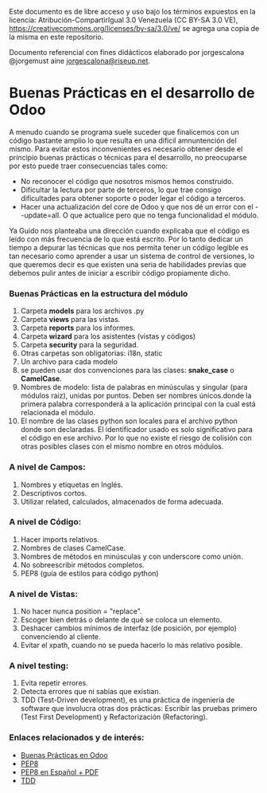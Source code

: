 Este documento es de libre acceso y uso bajo los términos expuestos en la licencia: Atribución-CompartirIgual 3.0 Venezuela (CC BY-SA 3.0 VE), https://creativecommons.org/licenses/by-sa/3.0/ve/ 
se agrega una copia de la misma en este repositorio.

Documento referencial con fines didácticos elaborado por jorgescalona @jorgemust
aine jorgescalona@riseup.net.


Buenas Prácticas en el desarrollo de Odoo
=========================================

A menudo cuando se programa suele suceder que finalicemos con un código bastante amplio lo que resulta en una dificil amnuntención del mismo. Para evitar estos inconvenientes es necesario obtener desde el principio buenas prácticas o técnicas para el desarrollo, no preocuparse por esto puede traer consecuencias tales como:

* No reconocer el código que nosotros mismos hemos construido.
* Dificultar la lectura por parte de terceros, lo que trae consigo dificultades para obtener soporte o poder legar el código a terceros.
* Hacer una actualización del core de Odoo y que nos dé un error con el --update=all. O que actualice pero que no tenga funcionalidad el módulo.

Ya Guido nos planteaba una dirección cuando explicaba que el código es leído con más frecuencia de lo que está escrito. Por lo tanto dedicar un tiempo a depurar las técnicas que nos permita tener un código legible es tan necesario como aprender a usar un sistema de control de versiones, lo que queremos decir es que existen una seria de habilidades previas que debemos pulir antes de iniciar a escribir código propiamente dicho. 

### Buenas Prácticas en la estructura del módulo

1. Carpeta **models** para los archivos .py
1. Carpeta **views** para las vistas.
1. Carpeta **reports** para los informes.
1. Carpeta **wizard** para los asistentes (vistas y códigos)
1. Carpeta **security** para la seguridad.
1. Otras carpetas son obligatorias: i18n, static
1. Un archivo para cada modelo
1. se pueden usar dos convenciones para las clases: **snake_case** o **CamelCase**.
1. Nombres de modelo: lista de palabras en minúsculas y singular (para módulos raiz), unidas por puntos. Deben ser nombres únicos.donde la primera palabra corresponderá a la aplicación principal con la cual está relacionada el módulo.
1. El nombre de las clases python son locales para el archivo python donde son declaradas. El identificador usado es solo significativo para el código en ese archivo. Por lo que no existe el riesgo de colisión con otras posibles clases con el mismo nombre en otros módulos.



### A nivel de Campos:

1. Nombres y etiquetas en Inglés.
1. Descriptivos cortos.
1. Utilizar related, calculados, almacenados de forma adecuada.

### A nivel de Código:

1. Hacer imports relativos.
1. Nombres de clases CamelCase.
1. Nombres de métodos en minúsculas y con underscore como unión.
1. No sobreescribir métodos completos.
1. PEP8 (guía de estilos para código python)

### A nivel de Vistas:

1. No hacer nunca position = "replace".
1. Escoger bien detrás o delante de qué se coloca un elemento.
1. Deshacer cambios mínimos de interfaz (de posición, por ejemplo) convenciendo al cliente.
1. Evitar el xpath, cuando no se pueda hacerlo lo más relativo posible.

### A nivel testing:

1. Evita repetir errores.
1. Detecta errores que ni sabias que existian.
1. TDD (Test-Driven development), es una práctica de ingeniería de software que involucra otras dos prácticas: Escribir las pruebas primero (Test First Development) y Refactorización (Refactoring).

### Enlaces relacionados y de interés:
* [Buenas Prácticas en Odoo](https://odoospain.odoo.com/event/jornadas-odoo-2015-2015-06-15-2015-06-16-2/track/buenas-practicas-en-el-desarrollo-de-odoo-85)
* [PEP8](https://www.python.org/dev/peps/pep-0008/)
* [PEP8 en Español + PDF](http://recursospython.com/pep8es.pdf)
* [TDD](https://es.wikipedia.org/wiki/Desarrollo_guiado_por_pruebas)


